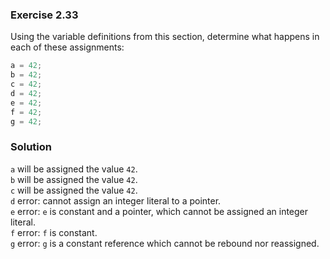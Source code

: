 ### Exercise 2.33

Using the variable definitions from this section, determine what happens in each
of these assignments:

```cpp
a = 42;
b = 42;
c = 42;
d = 42;
e = 42;
f = 42;
g = 42;
```

### Solution

`a` will be assigned the value `42`.  
`b` will be assigned the value `42`.  
`c` will be assigned the value `42`.  
`d` error: cannot assign an integer literal to a pointer.  
`e` error: `e` is constant and a pointer, which cannot be assigned an integer
literal.  
`f` error: `f` is constant.  
`g` error: `g` is a constant reference which cannot be rebound nor reassigned.

